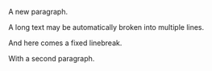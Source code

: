 
A new paragraph.

A long text may be automatically broken
into multiple lines.

And here comes a fixed
linebreak.

With a second paragraph.
